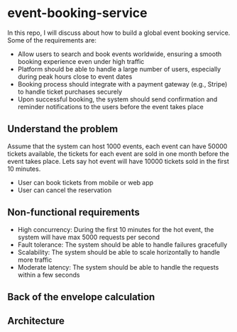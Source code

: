# event-booking-service
In this repo, I will discuss about how to build a global event booking service. Some of the requirements are:
- Allow users to search and book events worldwide, ensuring a smooth booking experience even under high traffic
- Platform should be able to handle a large number of users, especially during peak hours close to event dates
- Booking process should integrate with a payment gateway (e.g., Stripe) to handle ticket purchases securely
- Upon successful booking, the system should send confirmation and reminder notifications to the users before the event takes place

## Understand the problem
Assume that the system can host 1000 events, each event can have 50000 tickets available, the tickets for each event are sold in one month before the event takes place. Lets say hot event will have 10000 tickets sold in the first 10 minutes.
- User can book tickets from mobile or web app
- User can cancel the reservation

## Non-functional requirements
- High concurrency: During the first 10 minutes for the hot event, the system will have max 5000 requests per second
- Fault tolerance: The system should be able to handle failures gracefully
- Scalability: The system should be able to scale horizontally to handle more traffic
- Moderate latency: The system should be able to handle the requests within a few seconds



## Back of the envelope calculation

## Architecture

